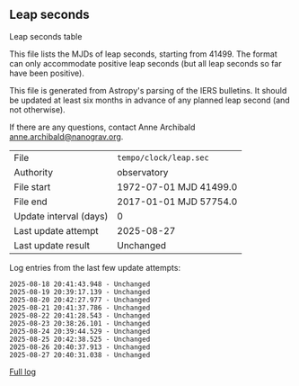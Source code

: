 
## Leap seconds

Leap seconds table

This file lists the MJDs of leap seconds, starting from 41499.
The format can only accommodate positive leap seconds (but all
leap seconds so far have been positive).

This file is generated from Astropy's parsing of the IERS
bulletins. It should be updated at least six months in advance
of any planned leap second (and not otherwise).

If there are any questions, contact Anne Archibald
<anne.archibald@nanograv.org>.

|     |     |
|:--- |:--- |
| File | `tempo/clock/leap.sec` |
| Authority | observatory |
| File start | 1972-07-01 MJD 41499.0 |
| File end | 2017-01-01 MJD 57754.0 |
| Update interval (days) | 0 |
| Last update attempt | 2025-08-27 |
| Last update result | Unchanged |

Log entries from the last few update attempts:
```
2025-08-18 20:41:43.948 - Unchanged
2025-08-19 20:39:17.139 - Unchanged
2025-08-20 20:42:27.977 - Unchanged
2025-08-21 20:41:37.786 - Unchanged
2025-08-22 20:41:28.543 - Unchanged
2025-08-23 20:38:26.101 - Unchanged
2025-08-24 20:39:44.529 - Unchanged
2025-08-25 20:42:38.525 - Unchanged
2025-08-26 20:40:37.913 - Unchanged
2025-08-27 20:40:31.038 - Unchanged
```
[Full log](https://raw.githubusercontent.com/ipta/pulsar-clock-corrections/main/log/tempo/clock/leap.sec.log)
